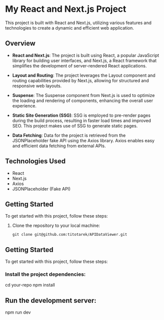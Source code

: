 # My React and Next.js Project

This project is built with React and Next.js, utilizing various features and technologies to create a dynamic and efficient web application.

## Overview

- **React and Next.js**: The project is built using React, a popular JavaScript library for building user interfaces, and Next.js, a React framework that simplifies the development of server-rendered React applications.

- **Layout and Routing**: The project leverages the Layout component and routing capabilities provided by Next.js, allowing for structured and responsive web layouts.

- **Suspense**: The Suspense component from Next.js is used to optimize the loading and rendering of components, enhancing the overall user experience.

- **Static Site Generation (SSG)**: SSG is employed to pre-render pages during the build process, resulting in faster load times and improved SEO. This project makes use of SSG to generate static pages.

- **Data Fetching**: Data for the project is retrieved from the JSONPlaceholder fake API using the Axios library. Axios enables easy and efficient data fetching from external APIs.

## Technologies Used

- React
- Next.js
- Axios
- JSONPlaceholder (Fake API)

## Getting Started

To get started with this project, follow these steps:

1. Clone the repository to your local machine:

   ```shell
   git clone git@github.com:titotarek/APIDataViewer.git
   ```

## Getting Started

To get started with this project, follow these steps:

### Install the project dependencies:

cd your-repo
npm install


## Run the development server:

npm run dev

